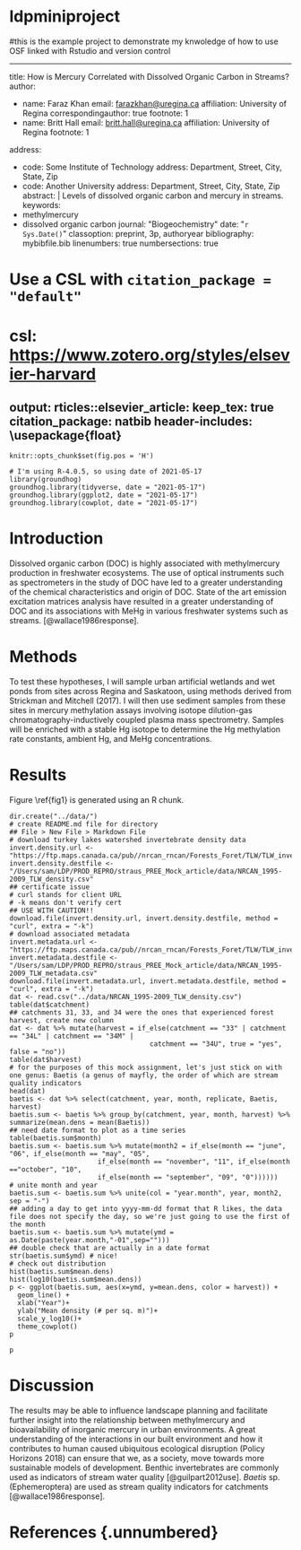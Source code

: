# ldpminiproject
#this is the example project to demonstrate my knwoledge of how to use OSF linked with Rstudio and version control

---
title: How is Mercury Correlated with Dissolved Organic Carbon in Streams?
author:
  - name: Faraz Khan
    email: farazkhan@uregina.ca
    affiliation: University of Regina
    correspondingauthor: true
    footnote: 1
  - name: Britt Hall
    email: britt.hall@uregina.ca
    affiliation: University of Regina
    footnote: 1
 
address:
  - code: Some Institute of Technology
    address: Department, Street, City, State, Zip
  - code: Another University
    address: Department, Street, City, State, Zip
abstract: |
 Levels of dissolved organic carbon and mercury in streams.
keywords: 
  - methylmercury
  - dissolved organic carbon
journal: "Biogeochemistry"
date: "`r Sys.Date()`"
classoption: preprint, 3p, authoryear
bibliography: mybibfile.bib
linenumbers: true
numbersections: true
# Use a CSL with `citation_package = "default"`
# csl: https://www.zotero.org/styles/elsevier-harvard
output: 
  rticles::elsevier_article:
    keep_tex: true
    citation_package: natbib
header-includes:
 \usepackage{float}
---

```{r global_options, include=FALSE}
knitr::opts_chunk$set(fig.pos = 'H')
```

```{r setup, include=FALSE}
# I'm using R-4.0.5, so using date of 2021-05-17
library(groundhog)
groundhog.library(tidyverse, date = "2021-05-17")
groundhog.library(ggplot2, date = "2021-05-17")
groundhog.library(cowplot, date = "2021-05-17")
```

# Introduction

Dissolved organic carbon (DOC) is highly associated with methylmercury production in freshwater ecosystems. The use of optical instruments such as spectrometers in the study of DOC have led to a greater understanding of the chemical characteristics and origin of DOC. State of the art emission excitation matrices analysis have resulted in a greater understanding of DOC and its associations with MeHg in various freshwater systems such as streams. [@wallace1986response].

# Methods

To test these hypotheses, I will sample urban artificial wetlands and wet ponds from sites across Regina and Saskatoon, using methods derived from Strickman and Mitchell (2017). I will then use sediment samples from these sites in mercury methylation assays involving isotope dilution-gas chromatography-inductively coupled plasma mass spectrometry. Samples will be enriched with a stable Hg isotope to determine the Hg methylation rate constants, ambient Hg, and MeHg concentrations. 

# Results

Figure \ref{fig1} is generated using an R chunk.

```{r, include=FALSE}
dir.create("../data/")
# create README.md file for directory
## File > New File > Markdown File
# download turkey lakes watershed invertebrate density data
invert.density.url <- "https://ftp.maps.canada.ca/pub//nrcan_rncan/Forests_Foret/TLW/TLW_invertebrateDensity.csv"
invert.density.destfile <- "/Users/sam/LDP/PROD_REPRO/straus_PREE_Mock_article/data/NRCAN_1995-2009_TLW_density.csv"
## certificate issue
# curl stands for client URL
# -k means don't verify cert
## USE WITH CAUTION!!
download.file(invert.density.url, invert.density.destfile, method = "curl", extra = "-k")
# download associated metadata
invert.metadata.url <- "https://ftp.maps.canada.ca/pub//nrcan_rncan/Forests_Foret/TLW/TLW_invertebrate_metaEN.csv"
invert.metadata.destfile <- "/Users/sam/LDP/PROD_REPRO/straus_PREE_Mock_article/data/NRCAN_1995-2009_TLW_metadata.csv"
download.file(invert.metadata.url, invert.metadata.destfile, method = "curl", extra = "-k")
dat <- read.csv("../data/NRCAN_1995-2009_TLW_density.csv")
table(dat$catchment)
## catchments 31, 33, and 34 were the ones that experienced forest harvest, create new column
dat <- dat %>% mutate(harvest = if_else(catchment == "33" | catchment == "34L" | catchment == "34M" | 
                                   catchment == "34U", true = "yes", false = "no"))
table(dat$harvest)
# for the purposes of this mock assignment, let's just stick on with one genus: Baetis (a genus of mayfly, the order of which are stream quality indicators 
head(dat)
baetis <- dat %>% select(catchment, year, month, replicate, Baetis, harvest)
baetis.sum <- baetis %>% group_by(catchment, year, month, harvest) %>% summarize(mean.dens = mean(Baetis))
## need date format to plot as a time series
table(baetis.sum$month)
baetis.sum <- baetis.sum %>% mutate(month2 = if_else(month == "june", "06", if_else(month == "may", "05", 
                      if_else(month == "november", "11", if_else(month =="october", "10",
                      if_else(month == "september", "09", "0"))))))
# unite month and year
baetis.sum <- baetis.sum %>% unite(col = "year.month", year, month2, sep = "-")
## adding a day to get into yyyy-mm-dd format that R likes, the data file does not specify the day, so we're just going to use the first of the month
baetis.sum <- baetis.sum %>% mutate(ymd = as.Date(paste(year.month,"-01",sep="")))
## double check that are actually in a date format
str(baetis.sum$ymd) # nice!
# check out distribution
hist(baetis.sum$mean.dens)
hist(log10(baetis.sum$mean.dens))
p <- ggplot(baetis.sum, aes(x=ymd, y=mean.dens, color = harvest)) +
  geom_line() + 
  xlab("Year")+
  ylab("Mean density (# per sq. m)")+
  scale_y_log10()+
  theme_cowplot()
p
```

```{r fig1, fig.width = 5, fig.height = 3, fig.align='center', out.width="75%", fig.cap = "\\label{fig1}Baetis density in harvested and non-harvested catchments", echo = FALSE}
p
```

# Discussion

The results may be able to influence landscape planning and facilitate further insight into the relationship between methylmercury and bioavailability of inorganic mercury in urban environments. A great understanding of the interactions in our built environment and how it contributes to human caused ubiquitous ecological disruption (Policy Horizons 2018) can ensure that we, as a society, move towards more sustainable models of development. Benthic invertebrates are commonly used as indicators of stream water quality [@guilpart2012use]. *Baetis* sp. (Ephemeroptera) are used as stream quality indicators for catchments [@wallace1986response].

# References {.unnumbered}
